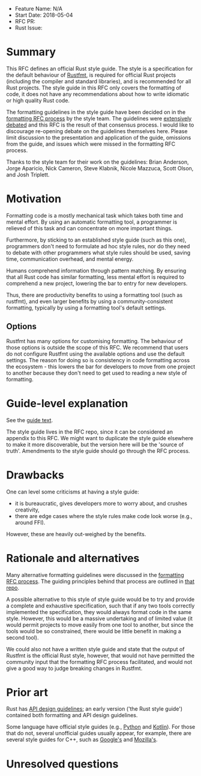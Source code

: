 - Feature Name: N/A
- Start Date: 2018-05-04
- RFC PR:
- Rust Issue:

# Summary
[summary]: #summary

This RFC defines an official Rust style guide. The style is a specification for the default behaviour of [Rustfmt](https://github.com/rust-lang-nursery/rustfmt), is required for official Rust projects (including the compiler and standard libraries), and is recommended for all Rust projects. The style guide in this RFC only covers the formatting of code, it does not have any recommendations about how to write idiomatic or high quality Rust code.

The formatting guidelines in the style guide have been decided on in the [formatting RFC process](https://github.com/rust-lang/rfcs/blob/master/text/1607-style-rfcs.md) by the style team. The guidelines were [extensively debated](https://github.com/rust-lang-nursery/fmt-rfcs/issues?utf8=%E2%9C%93&q=is%3Aissue) and this RFC is the result of that consensus process. I would like to discourage re-opening debate on the guidelines themselves here. Please limit discussion to the presentation and application of the guide, omissions from the guide, and issues which were missed in the formatting RFC process.

Thanks to the style team for their work on the guidelines: Brian Anderson, Jorge Aparicio, Nick Cameron, Steve Klabnik, Nicole Mazzuca, Scott Olson, and Josh Triplett.

# Motivation
[motivation]: #motivation

Formatting code is a mostly mechanical task which takes both time and mental effort. By using an automatic formatting tool, a programmer is relieved of this task and can concentrate on more important things.

Furthermore, by sticking to an established style guide (such as this one), programmers don't need to formulate ad hoc style rules, nor do they need to debate with other programmers what style rules should be used, saving time, communication overhead, and mental energy.

Humans comprehend information through pattern matching. By ensuring that all Rust code has similar formatting, less mental effort is required to comprehend a new project, lowering the bar to entry for new developers.

Thus, there are productivity benefits to using a formatting tool (such as rustfmt), and even larger benefits by using a community-consistent formatting, typically by using a formatting tool's default settings.

## Options

Rustfmt has many options for customising formatting. The behaviour of those options is outside the scope of this RFC. We recommend that users do not configure Rustfmt using the available options and use the default settings. The reason for doing so is consistency in code formatting across the ecosystem - this lowers the bar for developers to move from one project to another because they don't need to get used to reading a new style of formatting.

# Guide-level explanation
[guide-level-explanation]: #guide-level-explanation

See the [guide text](../style-guide/README.md).

The style guide lives in the RFC repo, since it can be considered an appendix to this RFC. We might want to duplicate the style guide elsewhere to make it more discoverable, but the version here will be the 'source of truth'. Amendments to the style guide should go through the RFC process.



# Drawbacks
[drawbacks]: #drawbacks

One can level some criticisms at having a style guide:

* it is bureaucratic, gives developers more to worry about, and crushes creativity,
* there are edge cases where the style rules make code look worse (e.g., around FFI).

However, these are heavily out-weighed by the benefits.


# Rationale and alternatives
[alternatives]: #alternatives

Many alternative formatting guidelines were discussed in the [formatting RFC process](https://github.com/rust-lang-nursery/fmt-rfcs/issues?utf8=%E2%9C%93&q=is%3Aissue). The guiding principles behind that process are outlined in [that repo](https://github.com/rust-lang-nursery/fmt-rfcs#guiding-principles).

A possible alternative to this style of style guide would be to try and provide a complete and exhaustive specification, such that if any two tools correctly implemented the specification, they would always format code in the same style. However, this would be a massive undertaking and of limited value (it would permit projects to move easily from one tool to another, but since the tools would be so constrained, there would be little benefit in making a second tool).

We could also not have a written style guide and state that the output of Rustfmt is the official Rust style, however, that would not have permitted the community input that the formatting RFC process facilitated, and would not give a good way to judge breaking changes in Rustfmt.


# Prior art
[prior-art]: #prior-art

Rust has [API design guidelines](https://rust-lang-nursery.github.io/api-guidelines/); an early version ('the Rust style guide') contained both formatting and API design guidelines.

Some language have official style guides (e.g., [Python](https://www.python.org/dev/peps/pep-0008/) and [Kotlin](https://kotlinlang.org/docs/reference/coding-conventions.html#formatting)). For those that do not, several unofficial guides usually appear, for example, there are several style guides for C++, such as [Google's](https://google.github.io/styleguide/cppguide.html) and [Mozilla's](https://developer.mozilla.org/en-US/docs/Mozilla/Developer_guide/Coding_Style).


# Unresolved questions
[unresolved]: #unresolved-questions


